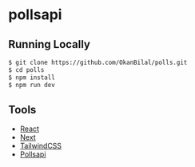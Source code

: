 #  pollsapi


## Running Locally

```bash
$ git clone https://github.com/OkanBilal/polls.git
$ cd polls
$ npm install
$ npm run dev
```

## Tools

- [React](https://reactjs.org)
- [Next](https://nextjs.org)
- [TailwindCSS](https://tailwindcss.com)
- [Pollsapi](https://pollsapi.docs.apiary.io)
